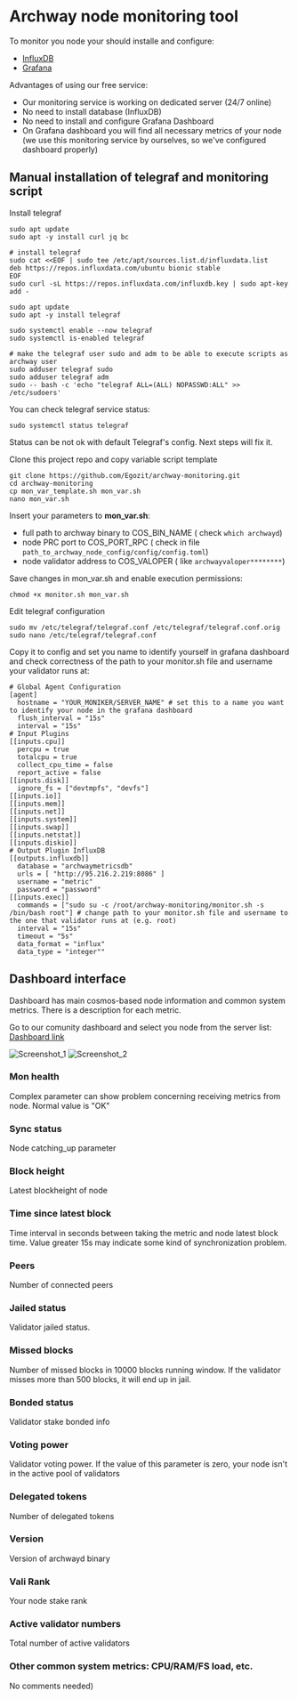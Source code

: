 # Archway node monitoring tool

To monitor you node your should installe and configure:
* [InfluxDB](https://www.influxdata.com/products/influxdb/)
* [Grafana](https://grafana.com/)

Advantages  of using our free service:
* Our monitoring service is working on dedicated server (24/7 online)
* No need to install database  (InfluxDB)
* No need to install and configure  Grafana Dashboard
* On Grafana dashboard you will find all necessary metrics of your node (we use this monitoring service by ourselves, so we've configured dashboard properly)


## Manual installation of telegraf and monitoring script

Install telegraf
```
sudo apt update
sudo apt -y install curl jq bc

# install telegraf
sudo cat <<EOF | sudo tee /etc/apt/sources.list.d/influxdata.list
deb https://repos.influxdata.com/ubuntu bionic stable
EOF
sudo curl -sL https://repos.influxdata.com/influxdb.key | sudo apt-key add -

sudo apt update
sudo apt -y install telegraf

sudo systemctl enable --now telegraf
sudo systemctl is-enabled telegraf

# make the telegraf user sudo and adm to be able to execute scripts as archway user
sudo adduser telegraf sudo
sudo adduser telegraf adm
sudo -- bash -c 'echo "telegraf ALL=(ALL) NOPASSWD:ALL" >> /etc/sudoers'
```
You can check telegraf service status:
```
sudo systemctl status telegraf
```
Status can be not ok with default Telegraf's config. Next steps will fix it.

Clone this project repo and copy variable script template
```
git clone https://github.com/Egozit/archway-monitoring.git
cd archway-monitoring
cp mon_var_template.sh mon_var.sh
nano mon_var.sh
```

Insert your parameters to **mon_var.sh**:
* full path to archway binary to COS_BIN_NAME ( check ```which archwayd```)
* node PRC port to COS_PORT_RPC ( check in file ```path_to_archway_node_config/config/config.toml```)
* node validator address to COS_VALOPER ( like ```archwayvaloper********```)

Save changes in mon_var.sh and enable execution permissions:

```
chmod +x monitor.sh mon_var.sh
```

Edit telegraf configuration
```
sudo mv /etc/telegraf/telegraf.conf /etc/telegraf/telegraf.conf.orig
sudo nano /etc/telegraf/telegraf.conf
```
Copy it to config and set you name to identify yourself in grafana dashboard and check correctness of the path to your monitor.sh file and username your validator runs at:
```
# Global Agent Configuration
[agent]
  hostname = "YOUR_MONIKER/SERVER_NAME" # set this to a name you want to identify your node in the grafana dashboard
  flush_interval = "15s"
  interval = "15s"
# Input Plugins
[[inputs.cpu]]
  percpu = true
  totalcpu = true
  collect_cpu_time = false
  report_active = false
[[inputs.disk]]
  ignore_fs = ["devtmpfs", "devfs"]
[[inputs.io]]
[[inputs.mem]]
[[inputs.net]]
[[inputs.system]]
[[inputs.swap]]
[[inputs.netstat]]
[[inputs.diskio]]
# Output Plugin InfluxDB
[[outputs.influxdb]]
  database = "archwaymetricsdb"
  urls = [ "http://95.216.2.219:8086" ] 
  username = "metric" 
  password = "password" 
[[inputs.exec]]
  commands = ["sudo su -c /root/archway-monitoring/monitor.sh -s /bin/bash root"] # change path to your monitor.sh file and username to the one that validator runs at (e.g. root)
  interval = "15s"
  timeout = "5s"
  data_format = "influx"
  data_type = "integer""
```

## Dashboard interface 

Dashboard has main cosmos-based node information and common system metrics. There is a description for each metric.

Go to our comunity dashboard and select you node from the server list: [Dashboard link](http://95.216.2.219:3000/d/Archway/archway-monitoring-by-l0vd)


![Screenshot_1](https://user-images.githubusercontent.com/43213686/169405751-8ff53124-e128-4078-8d68-229a18ea4e25.png)
![Screenshot_2](https://user-images.githubusercontent.com/43213686/169405777-eb9965a5-9fe8-4ecf-944b-4482c41c019b.png)



### Mon health
Complex parameter can show problem concerning receiving metrics from node. Normal value is "OK"

### Sync status
Node catching_up parameter

### Block height
Latest blockheight of node 

### Time since latest block
Time interval in seconds between taking the metric and node latest block time. Value greater 15s may indicate some kind of synchronization problem.

### Peers
Number of connected peers 

### Jailed status
Validator jailed status. 

### Missed blocks
Number of missed blocks in 10000 blocks running window. If the validator misses more than 500 blocks, it will end up in jail.

### Bonded status
Validator stake bonded info

### Voting power
Validator voting power. If the value of this parameter is zero, your node isn't in the active pool of validators 

### Delegated tokens
Number of delegated tokens

### Version
Version of archwayd binary

### Vali Rank
Your node stake rank 

### Active validator numbers
Total number of active validators

### Other common system metrics: CPU/RAM/FS load, etc.
No comments needed)
